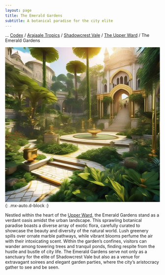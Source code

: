 ```yaml
---
layout: page
title: The Emerald Gardens
subtitle: A botanical paradise for the city elite
---
```

<span class="breadcrumbs" markdown="1">... [Codex](/codex) / [Arajaale Tropics](/codex/regions/arajaale-tropics) / [Shadowcrest Vale](/codex/regions/shadowcrest-vale) / [The Upper Ward](/codex/regions/upper-ward) / The Emerald Gardens</span>

![The Emerald Gardens](/assets/img/regions/emerald-gardens.jpeg){: .mx-auto.d-block :}

Nestled within the heart of the [Upper Ward](/codex/regions/upper-ward), the Emerald Gardens stand as a verdant oasis amidst the urban landscape. This sprawling botanical paradise boasts a diverse array of exotic flora, carefully curated to showcase the beauty and diversity of the natural world. Lush greenery spills over ornate marble pathways, while vibrant blooms perfume the air with their intoxicating scent. Within the garden’s confines, visitors can wander among towering trees and tranquil ponds, finding respite from the hustle and bustle of city life. The Emerald Gardens serve not only as a sanctuary for the elite of Shadowcrest Vale but also as a venue for extravagant soirees and elegant garden parties, where the city’s aristocracy gather to see and be seen.